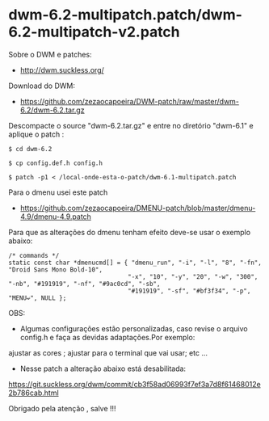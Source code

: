 # dwm-6.2-multipatch.patch/dwm-6.2-multipatch-v2.patch

Sobre o DWM e patches:

- http://dwm.suckless.org/

Download do DWM:

- https://github.com/zezaocapoeira/DWM-patch/raw/master/dwm-6.2/dwm-6.2.tar.gz



Descompacte o source "dwm-6.2.tar.gz" e entre no diretório "dwm-6.1" e aplique o patch :

````
$ cd dwm-6.2

$ cp config.def.h config.h

$ patch -p1 < /local-onde-esta-o-patch/dwm-6.1-multipatch.patch

````

Para o dmenu usei este patch

- https://github.com/zezaocapoeira/DMENU-patch/blob/master/dmenu-4.9/dmenu-4.9.patch


Para que as alterações do dmenu tenham efeito deve-se usar o exemplo abaixo:

````
/* commands */
static const char *dmenucmd[] = { "dmenu_run", "-i", "-l", "8", "-fn", "Droid Sans Mono Bold-10",
                                 "-x", "10", "-y", "20", "-w", "300", "-nb", "#191919", "-nf", "#9ac0cd", "-sb",
                                 "#191919", "-sf", "#bf3f34", "-p", "MENU➫", NULL };
````

OBS:

- Algumas configurações estão personalizadas, caso revise o arquivo config.h e faça as devidas adaptações.Por exemplo:

ajustar as cores ;
ajustar para o terminal que vai usar;
etc ...

- Nesse patch a alteração abaixo está desabilitada:

https://git.suckless.org/dwm/commit/cb3f58ad06993f7ef3a7d8f61468012e2b786cab.html



Obrigado pela atenção , salve !!!
